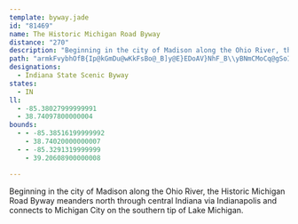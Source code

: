 ```yaml
---
template: byway.jade
id: "81469"
name: The Historic Michigan Road Byway
distance: "270"
description: "Beginning in the city of Madison along the Ohio River, the Historic Michigan Road Byway meanders north through central Indiana via Indianapolis and connects to Michigan City on the southern tip of Lake Michigan."
path: "armkFvybhOfB{Ip@kGmDu@wKkFsBo@_B]y@E}EDoAV}NhF_B\\yBNmCMoCq@gSoIkBm@eh@gN_DuAoC_BmDsCeWuW{MoMyBgBiCsA}C_A_DYsD@mDj@kDvA{]pS}DtCeDpC_L`MoClD{_@jc@iIbKoBjDoAbBkK~LoBzBwAlAsChBsFlBsAXsCXwC?}nB{Lg`AsGwI]q]aCiQ{@kp@}Dk[yBm{@iFcOgAac@eCqWqBcw@cFii@_Eqg@_DalAgIeCi@sBw@{cAyf@eOgJc^}UiDzLyAdDyPnLmBd@{AIyAUs@~@sHtEeGtHk@d@]Dwk@gEee@yCct@aFcrCmPg[sBoqAoH_jAmHwBGwF^sA?{AS}Ai@iB_AaDyBo@OmJqAmBMqKGoNkAec@sCmtIgp@_n@mEau@aG_a@sCc_@wC{BCsCF}NmBaMeAkNy@oQ{A{XeB_D]imCwR{Hw@kl@{Dqt@uF_~@sGkC_@gOgAoES_s@kFi_@uBk]eCBaLKs@qB`AmGvBsBl@_Ex@mBFoRG"
designations: 
  - Indiana State Scenic Byway
states: 
  - IN
ll: 
  - -85.38027999999991
  - 38.74097800000004
bounds: 
  - - -85.38516199999992
    - 38.74020000000007
  - - -85.3291319999999
    - 39.20608900000008

---
```


Beginning in the city of Madison along the Ohio River, the Historic Michigan Road Byway meanders north through central Indiana via Indianapolis and connects to Michigan City on the southern tip of Lake Michigan. 